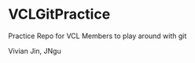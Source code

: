 VCLGitPractice
==============

Practice Repo for VCL Members to play around with git


Vivian Jin,
JNgu

